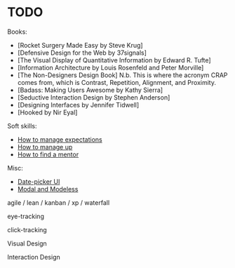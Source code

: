 # TODO

Books:
* [Rocket Surgery Made Easy by Steve Krug]
* [Defensive Design for the Web by 37signals]
* [The Visual Display of Quantitative Information by Edward R. Tufte]
* [Information Architecture by Louis Rosenfeld and Peter Morville]
* [The Non-Designers Design Book] N.b. This is where the acronym CRAP comes from, which is Contrast, Repetition, Alignment, and Proximity.
* [Badass: Making Users Awesome by Kathy Sierra]
* [Seductive Interaction Design by Stephen Anderson]
* [Designing Interfaces by Jennifer Tidwell]
* [Hooked by Nir Eyal]

Soft skills:
* [How to manage expectations](how-to-manage-expectations)
* [How to manage up](how-to-manage-up)
* [How to find a mentor](how-to-find-a-mentor)

Misc:
* [Date-picker UI](date-picker-ui)
* [Modal and Modeless](modal-and-modeless)

agile / lean / kanban / xp / waterfall

eye-tracking

click-tracking

Visual Design

Interaction Design
